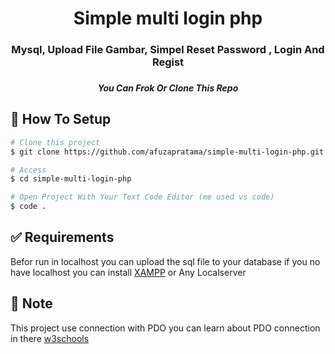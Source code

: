 <div align="center">
  <h1>Simple multi login php</h1>
  <h3>Mysql, Upload File Gambar, Simpel Reset Password , Login And Regist<h3>
</div>

<div align="center">
    <h5>You Can Frok Or Clone This Repo</h5>
</div>

## :dart: How To Setup

```bash
# Clone this project
$ git clone https://github.com/afuzapratama/simple-multi-login-php.git

# Access
$ cd simple-multi-login-php

# Open Project With Your Text Code Editor (me used vs code)
$ code .

```

## :white_check_mark: Requirements

Befor run in localhost you can upload the sql file to your database if you no have localhost you can install [XAMPP](https://www.apachefriends.org/download.html) or Any Localserver

## :memo: Note

This project use connection with PDO you can learn about PDO connection in there [w3schools](https://www.w3schools.com/php/php_mysql_connect.asp)

